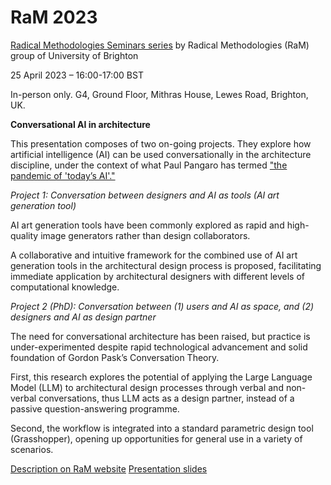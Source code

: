 # RaM 2023

[Radical Methodologies Seminars series](https://blogs.brighton.ac.uk/radicalmethodologies/category/seminars/) by Radical Methodologies (RaM) group of University of Brighton


25 April 2023 – 16:00-17:00 BST

In-person only. G4, Ground Floor, Mithras House, Lewes Road, Brighton, UK.

**Conversational AI in architecture**

This presentation composes of two on-going projects. They explore how artificial intelligence (AI) can be used conversationally in the architecture discipline, under the context of what Paul Pangaro has termed ["the pandemic of 'today’s AI'."](https://pangaro.com/designconversation/2021/08/newmacy-in-2021-pandemics-ai/)

_Project 1: Conversation between designers and AI as tools (AI art generation tool)_

AI art generation tools have been commonly explored as rapid and high-quality image generators rather than design collaborators.

A collaborative and intuitive framework for the combined use of AI art generation tools in the architectural design process is proposed, facilitating immediate application by architectural designers with different levels of computational knowledge.

_Project 2 (PhD): Conversation between (1) users and AI as space, and (2) designers and AI as design partner_

The need for conversational architecture has been raised, but practice is under-experimented despite rapid technological advancement and solid foundation of Gordon Pask’s Conversation Theory.

First, this research explores the potential of applying the Large Language Model (LLM) to architectural design processes through verbal and non-verbal conversations, thus LLM acts as a design partner, instead of a passive question-answering programme.

Second, the workflow is integrated into a standard parametric design tool (Grasshopper), opening up opportunities for general use in a variety of scenarios.

[Description on RaM website](https://blogs.brighton.ac.uk/radicalmethodologies/2023/04/18/lok-hang-cheung-henrik-conversational-ai-in-architecture/)
[Presentation slides](https://drive.google.com/file/d/1bPKxaj0reU3hmcC5E7vVTwfOx4ey2MYB/view?usp=share_link)
